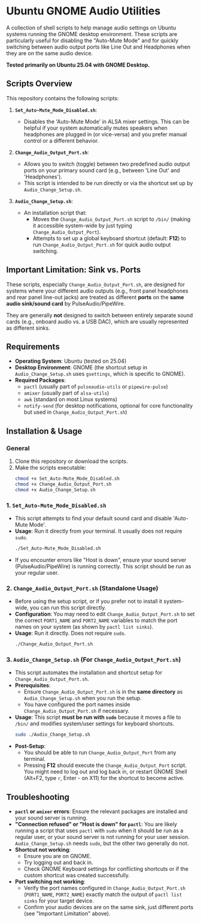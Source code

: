 # Ubuntu GNOME Audio Utilities

A collection of shell scripts to help manage audio settings on Ubuntu systems running the GNOME desktop environment. These scripts are particularly useful for disabling the "Auto-Mute Mode" and for quickly switching between audio output ports like Line Out and Headphones when they are on the same audio device.

**Tested primarily on Ubuntu 25.04 with GNOME Desktop.**

## Scripts Overview

This repository contains the following scripts:

1.  **`Set_Auto-Mute_Mode_Disabled.sh`**:
    *   Disables the 'Auto-Mute Mode' in ALSA mixer settings. This can be helpful if your system automatically mutes speakers when headphones are plugged in (or vice-versa) and you prefer manual control or a different behavior.

2.  **`Change_Audio_Output_Port.sh`**:
    *   Allows you to switch (toggle) between two predefined audio output ports on your primary sound card (e.g., between 'Line Out' and 'Headphones').
    *   This script is intended to be run directly or via the shortcut set up by `Audio_Change_Setup.sh`.

3.  **`Audio_Change_Setup.sh`**:
    *   An installation script that:
        *   Moves the `Change_Audio_Output_Port.sh` script to `/bin/` (making it accessible system-wide by just typing `Change_Audio_Output_Port`).
        *   Attempts to set up a global keyboard shortcut (default: **F12**) to run `Change_Audio_Output_Port.sh` for quick audio output switching.

## Important Limitation: Sink vs. Ports

These scripts, especially `Change_Audio_Output_Port.sh`, are designed for systems where your different audio outputs (e.g., front panel headphones and rear panel line-out jacks) are treated as different **ports** on the **same audio sink/sound card** by PulseAudio/PipeWire.

They are generally **not** designed to switch between entirely separate sound cards (e.g., onboard audio vs. a USB DAC), which are usually represented as different sinks.

## Requirements

*   **Operating System**: Ubuntu (tested on 25.04)
*   **Desktop Environment**: GNOME (the shortcut setup in `Audio_Change_Setup.sh` uses `gsettings`, which is specific to GNOME).
*   **Required Packages**:
    *   `pactl` (usually part of `pulseaudio-utils` or `pipewire-pulse`)
    *   `amixer` (usually part of `alsa-utils`)
    *   `awk` (standard on most Linux systems)
    *   `notify-send` (for desktop notifications, optional for core functionality but used in `Change_Audio_Output_Port.sh`)

## Installation & Usage

### General

1.  Clone this repository or download the scripts.
2.  Make the scripts executable:
    ```bash
    chmod +x Set_Auto-Mute_Mode_Disabled.sh
    chmod +x Change_Audio_Output_Port.sh
    chmod +x Audio_Change_Setup.sh
    ```

### 1. `Set_Auto-Mute_Mode_Disabled.sh`

*   This script attempts to find your default sound card and disable 'Auto-Mute Mode'.
*   **Usage**: Run it directly from your terminal. It usually does not require `sudo`.
    ```bash
    ./Set_Auto-Mute_Mode_Disabled.sh
    ```
*   If you encounter errors like "Host is down", ensure your sound server (PulseAudio/PipeWire) is running correctly. This script should be run as your regular user.

### 2. `Change_Audio_Output_Port.sh` (Standalone Usage)

*   Before using the setup script, or if you prefer not to install it system-wide, you can run this script directly.
*   **Configuration**: You may need to edit `Change_Audio_Output_Port.sh` to set the correct `PORT1_NAME` and `PORT2_NAME` variables to match the port names on your system (as shown by `pactl list sinks`).
*   **Usage**: Run it directly. Does not require `sudo`.
    ```bash
    ./Change_Audio_Output_Port.sh
    ```

### 3. `Audio_Change_Setup.sh` (For `Change_Audio_Output_Port.sh`)

*   This script automates the installation and shortcut setup for `Change_Audio_Output_Port.sh`.
*   **Prerequisites**:
    *   Ensure `Change_Audio_Output_Port.sh` is in the **same directory** as `Audio_Change_Setup.sh` when you run the setup.
    *   You have configured the port names inside `Change_Audio_Output_Port.sh` if necessary.
*   **Usage**: This script **must be run with `sudo`** because it moves a file to `/bin/` and modifies system/user settings for keyboard shortcuts.
    ```bash
    sudo ./Audio_Change_Setup.sh
    ```
*   **Post-Setup**:
    *   You should be able to run `Change_Audio_Output_Port` from any terminal.
    *   Pressing **F12** should execute the `Change_Audio_Output_Port` script. You might need to log out and log back in, or restart GNOME Shell (Alt+F2, type `r`, Enter - on X11) for the shortcut to become active.

## Troubleshooting

*   **`pactl` or `amixer` errors**: Ensure the relevant packages are installed and your sound server is running.
*   **"Connection refused" or "Host is down" for `pactl`**: You are likely running a script that uses `pactl` with `sudo` when it should be run as a regular user, or your sound server is not running for your user session. `Audio_Change_Setup.sh` needs `sudo`, but the other two generally do not.
*   **Shortcut not working**:
    *   Ensure you are on GNOME.
    *   Try logging out and back in.
    *   Check GNOME Keyboard settings for conflicting shortcuts or if the custom shortcut was created successfully.
*   **Port switching not working**:
    *   Verify the port names configured in `Change_Audio_Output_Port.sh` (`PORT1_NAME`, `PORT2_NAME`) exactly match the output of `pactl list sinks` for your target device.
    *   Confirm your audio devices are on the same sink, just different ports (see "Important Limitation" above).
